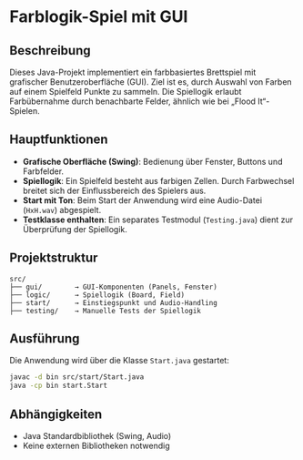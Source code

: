 # Farblogik-Spiel mit GUI 

## Beschreibung
Dieses Java-Projekt implementiert ein farbbasiertes Brettspiel mit grafischer Benutzeroberfläche (GUI). Ziel ist es, durch Auswahl von Farben auf einem Spielfeld Punkte zu sammeln. Die Spiellogik erlaubt Farbübernahme durch benachbarte Felder, ähnlich wie bei „Flood It“-Spielen.

## Hauptfunktionen
- **Grafische Oberfläche (Swing)**: Bedienung über Fenster, Buttons und Farbfelder.
- **Spiellogik**: Ein Spielfeld besteht aus farbigen Zellen. Durch Farbwechsel breitet sich der Einflussbereich des Spielers aus.
- **Start mit Ton**: Beim Start der Anwendung wird eine Audio-Datei (`HxH.wav`) abgespielt.
- **Testklasse enthalten**: Ein separates Testmodul (`Testing.java`) dient zur Überprüfung der Spiellogik.

## Projektstruktur
```
src/
├── gui/        → GUI-Komponenten (Panels, Fenster)
├── logic/      → Spiellogik (Board, Field)
├── start/      → Einstiegspunkt und Audio-Handling
├── testing/    → Manuelle Tests der Spiellogik
```

## Ausführung
Die Anwendung wird über die Klasse `Start.java` gestartet:
```bash
javac -d bin src/start/Start.java
java -cp bin start.Start
```

## Abhängigkeiten
- Java Standardbibliothek (Swing, Audio)
- Keine externen Bibliotheken notwendig


